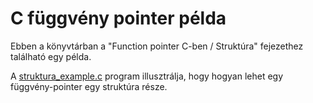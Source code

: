 # C függvény pointer példa

Ebben a könyvtárban a "Function pointer C-ben / Struktúra" fejezethez található
egy példa.

A [struktura_example.c](struktura_example.c) program illusztrálja, hogy hogyan
lehet egy függvény-pointer egy struktúra része.
